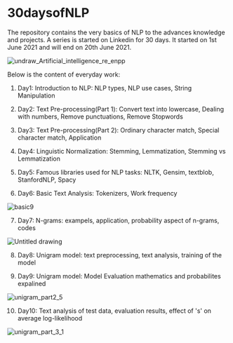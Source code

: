 # 30daysofNLP
The repository contains the very basics of NLP to the advances knowledge and projects. A series is started on Linkedin for 30 days. It started on 1st June 2021 and will end on 20th June 2021. 

![undraw_Artificial_intelligence_re_enpp](https://user-images.githubusercontent.com/30169240/120820939-9f085880-c572-11eb-8e12-e8dd34cffe5d.png)

Below is the content of everyday work:

1) Day1: Introduction to NLP: NLP types, NLP use cases, String Manipulation
       
2) Day2: Text Pre-processing(Part 1): Convert text into lowercase, Dealing with numbers, Remove punctuations, Remove Stopwords
      
3) Day3: Text Pre-processing(Part 2): Ordinary character match, Special character match, Application

4) Day4: Linguistic Normalization: Stemming, Lemmatization, Stemming vs Lemmatization

5) Day5: Famous libraries used for NLP tasks: NLTK, Gensim, textblob, StanfordNLP, Spacy

6) Day6: Basic Text Analysis: Tokenizers, Work frequency

![basic9](https://user-images.githubusercontent.com/30169240/120928883-29cc8d00-c704-11eb-87e1-f89a8038d2d3.PNG)

7) Day7: N-grams: exampels, application, probability aspect of n-grams, codes

![Untitled drawing](https://user-images.githubusercontent.com/30169240/120988895-98f5c000-c79c-11eb-9a3f-e847e04330b9.png)

8) Day8: Unigram model: text preprocessing, text analysis, training of the model

9) Day9: Unigram model: Model Evaluation mathematics and probabilites expalined

![unigram_part2_5](https://user-images.githubusercontent.com/30169240/121573051-6b31a500-ca42-11eb-8e4a-4e56c830752e.PNG)

10) Day10: Text analysis of test data, evaluation results, effect of 's' on average log-likelihood

![unigram_part_3_1](https://user-images.githubusercontent.com/30169240/121573078-72f14980-ca42-11eb-8cf6-70c28fc1c70b.PNG)



